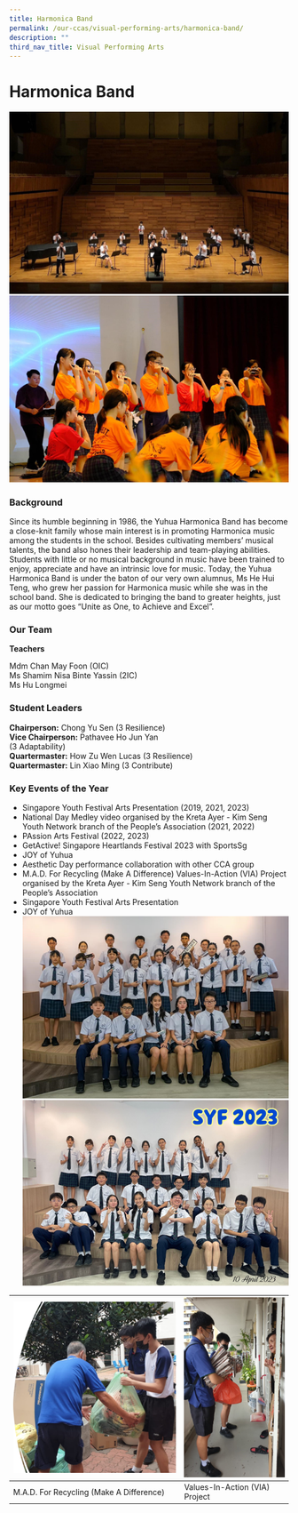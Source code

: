 ```yaml
---
title: Harmonica Band
permalink: /our-ccas/visual-performing-arts/harmonica-band/
description: ""
third_nav_title: Visual Performing Arts
---
```

# **Harmonica Band**

 ![](/images/hb.jpg)![](/images/harmonica3.png)

### Background
Since its humble beginning in 1986, the Yuhua Harmonica Band has become a close-knit family whose main interest is in promoting Harmonica music among the students in the school. Besides cultivating members’ musical talents, the band also hones their leadership and team-playing abilities. Students with little or no musical background in music have been trained to enjoy, appreciate and have an intrinsic love for music.
Today, the Yuhua Harmonica Band is under the baton of our very own alumnus, Ms He Hui Teng, who grew her passion for Harmonica music while she was in the school band. She is dedicated to bringing the band to greater heights, just as our motto goes “Unite as One, to Achieve and Excel”.

### Our Team

**Teachers**

Mdm Chan May Foon (OIC)   
Ms Shamim Nisa Binte Yassin (2IC)   
Ms Hu Longmei

### Student Leaders

**Chairperson:** Chong Yu Sen (3 Resilience)  
**Vice Chairperson:** Pathavee Ho Jun Yan<br>  (3 Adaptability)  
**Quartermaster:** How Zu Wen Lucas (3 Resilience)  
**Quartermaster:** Lin Xiao Ming (3 Contribute)

### Key Events of the Year

* Singapore Youth Festival Arts Presentation (2019, 2021, 2023)
* National Day Medley video organised by the Kreta Ayer - Kim Seng Youth Network branch of the People’s Association (2021, 2022) 
* PAssion Arts Festival (2022, 2023)
* GetActive! Singapore Heartlands Festival 2023 with SportsSg
* JOY of Yuhua
* Aesthetic Day performance collaboration with other CCA group
* M.A.D. For Recycling (Make A Difference) Values-In-Action (VIA) Project organised by the Kreta Ayer - Kim Seng Youth Network branch of the People’s Association 
* Singapore Youth Festival Arts Presentation  
* JOY of Yuhua
![](/images/harmonica1.png)
![](/images/harmonica2.png)

 |  ![](/images/harmonica4.png)  |![](/images/harmonica5.png)
 | -------- | -------- |
 | M.A.D. For Recycling (Make A Difference)| Values-In-Action (VIA) Project|